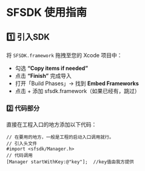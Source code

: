 # SFSDK 使用指南

## 1️⃣ 引入SDK

将 `SFSDK.framework` 拖拽至您的 Xcode 项目中：
- 勾选 **“Copy items if needed”**
- 点击 **“Finish”** 完成导入
- 打开「Build Phases」→ 找到 **Embed Frameworks**
- 点击 + 添加 sfsdk.framework（如果已经有，跳过）

### 2️⃣ 代码部分

直接在工程入口的地方添加以下代码：
```
// 在要用的地方，一般是工程的启动入口调用就行。
// 引入头文件
#import <sfsdk/Manager.h>
// 代码调用
[Manager startWithKey:@"key"];  //key值由我方提供
```


